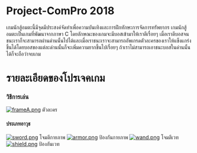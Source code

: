 # Project-ComPro 2018
เกมนักสู้อมตะนี้มีจุดมีประสงค์จัดทำเพื่อความบันเทิงและการฝึกทักษะการจัดการทรัพยากร เกมนักสู้อมตะเป็นเกมที่พัฒนาจากภาษา C โดยลักษณะของเกมจะมีบอสเข้ามาให้เราตีเรื่อยๆ เมื่อเราตีบอสจนชนะเราก็จะสามารถผ่านด่านนั้นไปได้และเมื่อเราชนะเราจะสามารถอัพเกรดตัวละครของเราให้แข็งแกร่งขึ้นได้โดยบอสของแต่ละด่านนั้นก็จะเพิ่มความยากขึ้นไปเรื่อยๆ ถ้าเราไม่สามารถเอาชนะบอสในด่านนั้นได้ก็จะถือว่าจบเกม
# รายละเอียดของโปรเจคเกม
### วิธีการเล่น
[![frameA.png](https://www.img.live/images/2019/05/01/frameA.png)](https://www.img.live/image/7L4uQR)
ตัวละคร
#### ประเภทอาวุธ
[![sword.png](https://www.img.live/images/2019/05/01/sword.png)](https://www.img.live/image/7L41Ki)
โจมตีกายภาพ
[![armor.png](https://www.img.live/images/2019/05/01/armor.png)](https://www.img.live/image/7L4mNy)
ป้องกันกายภาพ
[![wand.png](https://www.img.live/images/2019/05/01/wand.png)](https://www.img.live/image/7L74M4)
โจมตีเวท
[![shield.png](https://www.img.live/images/2019/05/01/shield.png)](https://www.img.live/image/7L7SYc)
ป้องกันเวท
